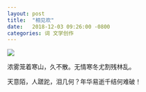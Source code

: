 ```yaml
---
layout: post
title:  "相见欢"
date:   2018-12-03 09:26:00 -0800
categories: 词 文学创作
---
```


![]({{site.url}}/cbxz/images/相见欢.jpg)

浓雾笼着寒山，久不散。无情寒冬尤割残林乱。

天意陌，人蹉跎，泪几何？年华易逝千结何难破！